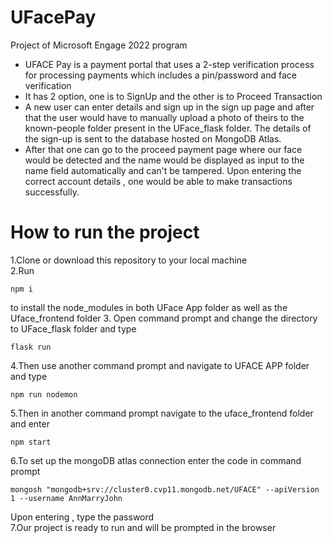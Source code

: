 # UFacePay
Project of Microsoft Engage 2022 program

* UFACE Pay is a payment portal that uses a 2-step verification process for processing payments which includes a pin/password and face verification
* It has 2 option, one is to SignUp and the other is to Proceed Transaction
* A new user can enter details and sign up in the sign up page and after that the user would have to manually upload a photo of theirs to the known-people folder present in the UFace_flask folder. The details of the sign-up is sent to the database hosted on MongoDB Atlas.
* After that one can go to the proceed payment page where our face would be detected and the name would be displayed as input to the name field automatically and can't be tampered. Upon entering the correct account details , one would be able to make transactions successfully.

# How to run the project
1.Clone or download this repository to your local machine<br />
2.Run 
```
npm i
```
to install the node_modules in both UFace App folder as well as the Uface_frontend folder
3. Open command prompt and change the directory to UFace_flask folder and type
```
flask run 
```
4.Then use another command prompt and navigate to UFACE APP folder and type
```
npm run nodemon
```
5.Then in another command prompt navigate to the uface_frontend folder and enter
```
npm start
```
6.To set up the mongoDB atlas connection enter the code in command prompt
```
mongosh "mongodb+srv://cluster0.cvp11.mongodb.net/UFACE" --apiVersion 1 --username AnnMarryJohn
```
Upon entering , type the password<br />
7.Our project is ready to run and will be prompted in the browser
